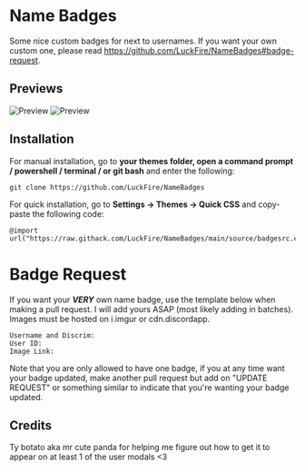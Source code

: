 # Name Badges
Some nice custom badges for next to usernames. If you want your own custom one, please read https://github.com/LuckFire/NameBadges#badge-request.

## Previews
![Preview](https://raw.githubusercontent.com/LuckFire/NameBadges/main/Previews/UserPreview.png)
![Preview](https://raw.githubusercontent.com/LuckFire/NameBadges/main/Previews/ModalPreview.png)

## Installation
For manual installation, go to  **your themes folder, open a command prompt / powershell / terminal / or git bash**  and enter the following:
```
git clone https://github.com/LuckFire/NameBadges
```
For quick installation, go to  **Settings -> Themes -> Quick CSS**  and copy-paste the following code:
```
@import url("https://raw.githack.com/LuckFire/NameBadges/main/source/badgesrc.css");
```

# Badge Request
If you want your ***VERY*** own name badge, use the template below when making a pull request. I will add yours ASAP (most likely adding in batches). Images must be hosted on i.imgur or cdn.discordapp.
```
Username and Discrim: 
User ID: 
Image Link: 
```
Note that you are only allowed to have one badge, if you at any time want your badge updated, make another pull request but add on "UPDATE REQUEST" or something similar to indicate that you're wanting your badge updated.

## Credits 
Ty botato aka mr cute panda for helping me figure out how to get it to appear on at least 1 of the user modals <3
